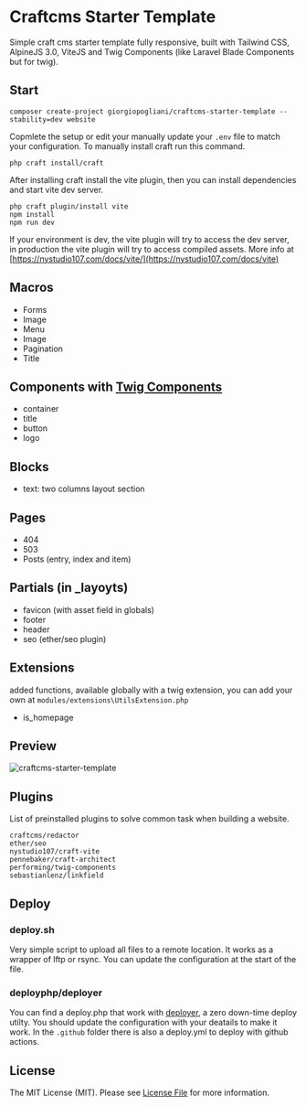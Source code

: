 # Craftcms Starter Template

Simple craft cms starter template fully responsive, built with Tailwind CSS, AlpineJS 3.0, ViteJS and Twig Components (like Laravel Blade Components but for twig).

## Start
```
composer create-project giorgiopogliani/craftcms-starter-template --stability=dev website
```

Copmlete the setup or edit your manually update your `.env` file to match your configuration. To manually install craft run this command.

```
php craft install/craft 
```

After installing craft install the vite plugin, then you can install dependencies and start vite dev server.
```
php craft plugin/install vite
npm install
npm run dev
```

If your environment is dev, the vite plugin will try to access the dev server, in production the vite plugin will try to access compiled assets. More info at [https://nystudio107.com/docs/vite/](https://nystudio107.com/docs/vite)

## Macros
- Forms
- Image
- Menu
- Image
- Pagination
- Title

## Components with [Twig Components](https://github.com/giorgiopogliani/twig-components)
- container
- title
- button
- logo

## Blocks
- text: two columns layout section

## Pages
- 404
- 503
- Posts (entry, index and item)

## Partials (in _layoyts)
- favicon (with asset field in globals)
- footer
- header
- seo (ether/seo plugin)

## Extensions
added functions, available globally with a twig extension, you can add your own at `modules/extensions\UtilsExtension.php`
- is_homepage

## Preview
![craftcms-starter-template](https://user-images.githubusercontent.com/28866565/126156641-a7009300-316b-49fa-8010-82d421e8035a.png)

## Plugins

List of preinstalled plugins to solve common task when building a website.
``` 
craftcms/redactor 
ether/seo 
nystudio107/craft-vite
pennebaker/craft-architect 
performing/twig-components 
sebastianlenz/linkfield 
```

## Deploy

### deploy.sh
Very simple script to upload all files to a remote location. It works as a wrapper of lftp or rsync. You can update the configuration at the start of the file.

### deployphp/deployer
You can find a deploy.php that work with [deployer](https://github.com/deployphp/deployer), a zero down-time deploy utilty. You should update the configuration with your deatails to make it work. In the `.github` folder there is also a deploy.yml to deploy with github actions.
 
## License

The MIT License (MIT). Please see [License File](LICENSE) for more information.
